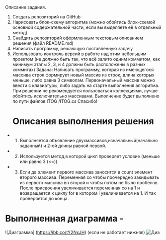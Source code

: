 Описание задания.
1. Создать репозиторий на GitHub
2. Нарисовать блок-схему алгоритма (можно обойтись блок-схемой основной содержательной части, если вы выделяете её в отдельный метод)
3. Снабдить репозиторий оформленным текстовым описанием решения (файл README.md)
4. Написать программу, решающую поставленную задачу
5. Использовать контроль версий в работе над этим небольшим проектом (не должно быть так, что всё залито одним коммитом, как минимум этапы 2, 3, и 4 должны быть расположены в разных коммитах)
Задача: Написать программу, которая из имеющегося массива строк формирует новый массив из строк, длина которых меньше, либо равна 3 символам. Первоначальный массив можно ввести с клавиатуры, либо задать на старте выполнения алгоритма. При решении не рекомендуется пользоваться коллекциями, лучше обойтись исключительно массивами.
Выполнение будет выполнено по пути файлов ITOG /ITOG.cs
Спасибо!
   # Описания выполнения решения
* 1. Выполняется объявление двухмассивов,изначальный(начально заданный) и 2-ой длины равной первой.
* 2. Используется метод,в которой цикл проверяет условие (меньше или равно 3 (<=)).
* 3. Если да элемент первого массива заносится в count элемент второго массива. Переменная co чтобы поочередно закидывать из первого массива во второй и чтобы потом не было пробелов. После присвоения увеличивается переменная co на 1 и возвращается к циклу for в котором i увеличивается на 1. И так проверяется до конца.
# Выполненная диаграмма - 
![Диаграмма] (https://ibb.co/tY2NxJH)	 (если не работает нижняя)
![Диа](https://ibb.co/tY2NxJH)


